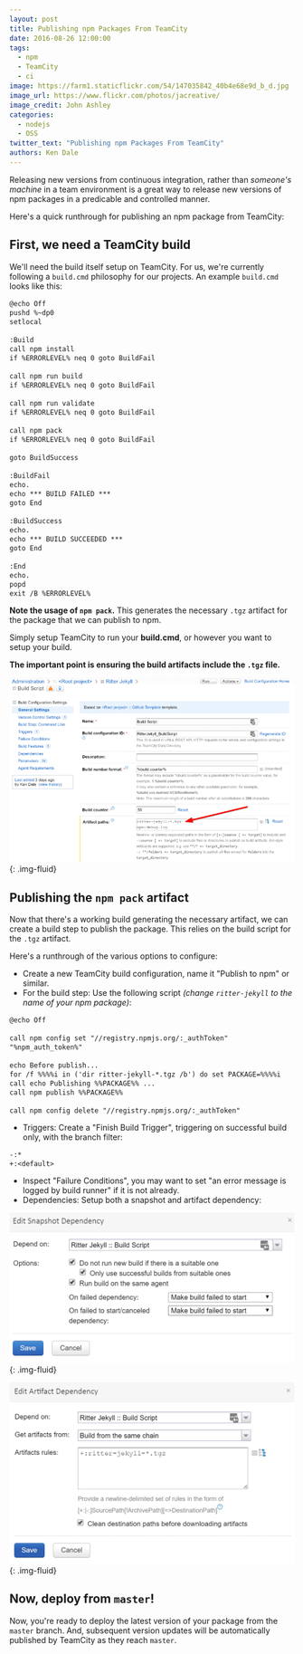 ```yaml
---
layout: post
title: Publishing npm Packages From TeamCity
date: 2016-08-26 12:00:00
tags:
  - npm
  - TeamCity
  - ci
image: https://farm1.staticflickr.com/54/147035842_40b4e68e9d_b_d.jpg
image_url: https://www.flickr.com/photos/jacreative/
image_credit: John Ashley
categories:
  - nodejs
  - OSS
twitter_text: "Publishing npm Packages From TeamCity"
authors: Ken Dale
---
```


Releasing new versions from continuous integration, rather than *someone's machine* in a team environment is a great way to release new versions of npm packages in a predicable and controlled manner.

Here's a quick runthrough for publishing an npm package from TeamCity:

## First, we need a TeamCity build

We'll need the build itself setup on TeamCity. For us, we're currently following a `build.cmd` philosophy for our projects. An example `build.cmd` looks like this:

```
@echo Off
pushd %~dp0
setlocal

:Build
call npm install
if %ERRORLEVEL% neq 0 goto BuildFail

call npm run build
if %ERRORLEVEL% neq 0 goto BuildFail

call npm run validate
if %ERRORLEVEL% neq 0 goto BuildFail

call npm pack
if %ERRORLEVEL% neq 0 goto BuildFail

goto BuildSuccess

:BuildFail
echo.
echo *** BUILD FAILED ***
goto End

:BuildSuccess
echo.
echo *** BUILD SUCCEEDED ***
goto End

:End
echo.
popd
exit /B %ERRORLEVEL%
```

**Note the usage of `npm pack`.** This generates the necessary `.tgz` artifact for the package that we can publish to npm.

Simply setup TeamCity to run your **build.cmd**, or however you want to setup your build.

**The important point is ensuring the build artifacts include the `.tgz` file.**

![Build script: Artifact paths](images/publishing-npm-packages-from-teamcity/build-script-artifact-paths.png){: .img-fluid}

## Publishing the `npm pack` artifact

Now that there's a working build generating the necessary artifact, we can create a build step to publish the package. This relies on the build script for the `.tgz` artifact.

Here's a runthrough of the various options to configure:

- Create a new TeamCity build configuration, name it "Publish to npm" or similar.
- For the build step: Use the following script *(change `ritter-jekyll` to the name of your npm package)*:

```
@echo Off

call npm config set "//registry.npmjs.org/:_authToken" "%npm_auth_token%"

echo Before publish...
for /f %%%%i in ('dir ritter-jekyll-*.tgz /b') do set PACKAGE=%%%%i
call echo Publishing %%PACKAGE%% ...
call npm publish %%PACKAGE%%

call npm config delete "//registry.npmjs.org/:_authToken"
```

- Triggers: Create a "Finish Build Trigger", triggering on successful build only, with the branch filter:

```
-:*
+:<default>
```

- Inspect "Failure Conditions", you may want to set "an error message is logged by build runner" if it is not already.
- Dependencies: Setup both a snapshot and artifact dependency:

![Snapshot dependency](images/publishing-npm-packages-from-teamcity/publish-snapshot-dependency.png){: .img-fluid}

![Artifact dependency](images/publishing-npm-packages-from-teamcity/publish-artifact-dependency.png){: .img-fluid}

## Now, deploy from `master`!

Now, you're ready to deploy the latest version of your package from the `master` branch. And, subsequent version updates will be automatically published by TeamCity as they reach `master`.
